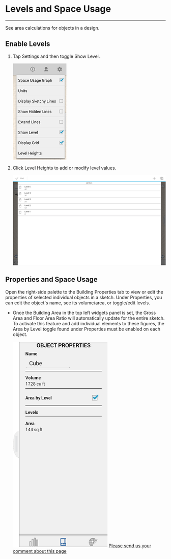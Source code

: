 # Levels and Space Usage

----

See area calculations for objects in a design.

## Enable Levels

1. Tap Settings and then toggle Show Level. 
    
    ![](Images/GUID-94508505-EF2B-499E-8947-E5FF72C00EF6-low.png)
2. Click Level Heights to add or modify level values. 
    
    ![](Images/GUID-FD13636D-88B5-479E-B770-28E39593ED7A-low.png)

## Properties and Space Usage

Open the right-side palette to the Building Properties tab to view or edit the properties of selected individual objects in a sketch. Under Properties, you can edit the object's name, see its volume/area, or toggle/edit levels.

* Once the Building Area in the top left widgets panel is set, the Gross Area and Floor Area Ratio will automatically update for the entire sketch. To activate this feature and add individual elements to these figures, the Area by Level toggle found under Properties must be enabled on each object. 
    
    ![](Images/GUID-BBAAFEE8-767B-4F46-8068-FFAE22514E44-low.png)
[Please send us your comment about this page](#)